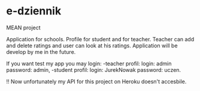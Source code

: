 # e-dziennik
MEAN project


Application for schools. Profile for student and for teacher.
Teacher can add and delete ratings and user can look at his ratings.
Application will be develop by me in the future. 

If you want test my app you may login:
-teacher profil: login: admin password: admin,
-student profil: login: JurekNowak password: uczen.

!! Now unfortunately my API for this project on Heroku doesn't accesbile.
